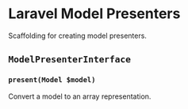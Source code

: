 # Laravel Model Presenters

Scaffolding for creating model presenters.

## `ModelPresenterInterface`

### `present(Model $model)`

Convert a model to an array representation.
